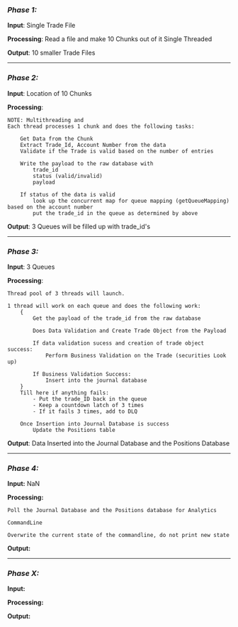 ### _Phase 1:_

**Input**: Single Trade File

**Processing**: Read a file and make 10 Chunks out of it
    Single Threaded

**Output**: 10 smaller Trade Files

---
### _Phase 2:_

**Input**: Location of 10 Chunks

**Processing**:

    NOTE: Multithreading and 
    Each thread processes 1 chunk and does the following tasks:
    
        Get Data from the Chunk
        Extract Trade_Id, Account Number from the data
        Validate if the Trade is valid based on the number of entries
    
        Write the payload to the raw database with
            trade_id
            status (valid/invalid)
            payload
    
        If status of the data is valid
            look up the concurrent map for queue mapping (getQueueMapping) based on the account number
            put the trade_id in the queue as determined by above

**Output**: 3 Queues will be filled up with trade_id's

---
### _Phase 3:_

**Input**: 3 Queues

**Processing**:

    Thread pool of 3 threads will launch.

    1 thread will work on each queue and does the following work:
        {
            Get the payload of the trade_id from the raw database
            
            Does Data Validation and Create Trade Object from the Payload
            
            If data validation sucess and creation of trade object success:
                Perform Business Validation on the Trade (securities Look up)    
            
            If Business Validation Success:
                Insert into the journal database
        } 
        Till here if anything fails:        
            - Put the trade_ID back in the queue
            - Keep a countdown latch of 3 times
            - If it fails 3 times, add to DLQ

        Once Insertion into Journal Database is success
            Update the Positions table


**Output**: Data Inserted into the Journal Database and the Positions Database

---
### _Phase 4:_

**Input:** NaN

**Processing:**
    
    Poll the Journal Database and the Positions database for Analytics

    CommandLine

    Overwrite the current state of the commandline, do not print new state

**Output:**


---
### _Phase X:_

**Input:**

**Processing:**

**Output:**
